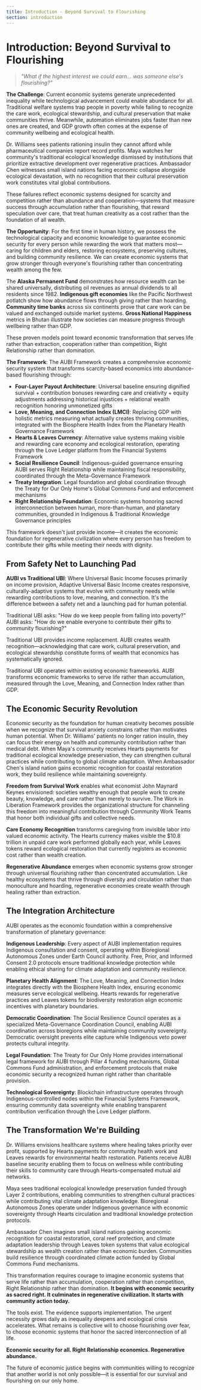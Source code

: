 ```yaml
---
title: Introduction - Beyond Survival to Flourishing
section: introduction
---
```


# Introduction: Beyond Survival to Flourishing

> *"What if the highest interest we could earn... was someone else's flourishing?"*

**The Challenge**: Current economic systems generate unprecedented inequality while technological advancement could enable abundance for all. Traditional welfare systems trap people in poverty while failing to recognize the care work, ecological stewardship, and cultural preservation that make communities thrive. Meanwhile, automation eliminates jobs faster than new ones are created, and GDP growth often comes at the expense of community wellbeing and ecological health.

Dr. Williams sees patients rationing insulin they cannot afford while pharmaceutical companies report record profits. Maya watches her community's traditional ecological knowledge dismissed by institutions that prioritize extractive development over regenerative practices. Ambassador Chen witnesses small island nations facing economic collapse alongside ecological devastation, with no recognition that their cultural preservation work constitutes vital global contributions.

These failures reflect economic systems designed for scarcity and competition rather than abundance and cooperation—systems that measure success through accumulation rather than flourishing, that reward speculation over care, that treat human creativity as a cost rather than the foundation of all wealth.

**The Opportunity**: For the first time in human history, we possess the technological capacity and economic knowledge to guarantee economic security for every person while rewarding the work that matters most—caring for children and elders, restoring ecosystems, preserving cultures, and building community resilience. We can create economic systems that grow stronger through everyone's flourishing rather than concentrating wealth among the few.

The **Alaska Permanent Fund** demonstrates how resource wealth can be shared universally, distributing oil revenues as annual dividends to all residents since 1982. **Indigenous gift economies** like the Pacific Northwest potlatch show how abundance flows through giving rather than hoarding. **Community time banks** across six continents prove that care work can be valued and exchanged outside market systems. **Gross National Happiness** metrics in Bhutan illustrate how societies can measure progress through wellbeing rather than GDP.

These proven models point toward economic transformation that serves life rather than extraction, cooperation rather than competition, Right Relationship rather than domination.

**The Framework**: The AUBI Framework creates a comprehensive economic security system that transforms scarcity-based economics into abundance-based flourishing through:

- **Four-Layer Payout Architecture**: Universal baseline ensuring dignified survival + contribution bonuses rewarding care and creativity + equity adjustments addressing historical injustices + relational wealth recognition honoring unmonetized gifts
- **Love, Meaning, and Connection Index (LMCI)**: Replacing GDP with holistic metrics measuring what actually creates thriving communities, integrated with the Biosphere Health Index from the Planetary Health Governance Framework
- **Hearts & Leaves Currency**: Alternative value systems making visible and rewarding care economy and ecological restoration, operating through the Love Ledger platform from the Financial Systems Framework
- **Social Resilience Council**: Indigenous-guided governance ensuring AUBI serves Right Relationship while maintaining fiscal responsibility, coordinated through the Meta-Governance Framework
- **Treaty Integration**: Legal foundation and global coordination through the Treaty for Our Only Home's Global Commons Fund and enforcement mechanisms
- **Right Relationship Foundation**: Economic systems honoring sacred interconnection between human, more-than-human, and planetary communities, grounded in Indigenous & Traditional Knowledge Governance principles

This framework doesn't just provide income—it creates the economic foundation for regenerative civilization where every person has freedom to contribute their gifts while meeting their needs with dignity.

## From Safety Net to Launching Pad

**AUBI vs Traditional UBI**: Where Universal Basic Income focuses primarily on income provision, Adaptive Universal Basic Income creates responsive, culturally-adaptive systems that evolve with community needs while rewarding contributions to love, meaning, and connection. It's the difference between a safety net and a launching pad for human potential.

Traditional UBI asks: "How do we keep people from falling into poverty?"
AUBI asks: "How do we enable everyone to contribute their gifts to community flourishing?"

Traditional UBI provides income replacement.
AUBI creates wealth recognition—acknowledging that care work, cultural preservation, and ecological stewardship constitute forms of wealth that economics has systematically ignored.

Traditional UBI operates within existing economic frameworks.
AUBI transforms economic frameworks to serve life rather than accumulation, measured through the Love, Meaning, and Connection Index rather than GDP.

## The Economic Security Revolution

Economic security as the foundation for human creativity becomes possible when we recognize that survival anxiety constrains rather than motivates human potential. When Dr. Williams' patients no longer ration insulin, they can focus their energy on health and community contribution rather than medical debt. When Maya's community receives Hearts payments for traditional ecological knowledge preservation, they can strengthen cultural practices while contributing to global climate adaptation. When Ambassador Chen's island nation gains economic recognition for coastal restoration work, they build resilience while maintaining sovereignty.

**Freedom from Survival Work** enables what economist John Maynard Keynes envisioned: societies wealthy enough that people work to create beauty, knowledge, and care rather than merely to survive. The Work in Liberation Framework provides the organizational structure for channeling this freedom into meaningful contribution through Community Work Teams that honor both individual gifts and collective needs.

**Care Economy Recognition** transforms caregiving from invisible labor into valued economic activity. The Hearts currency makes visible the $10.8 trillion in unpaid care work performed globally each year, while Leaves tokens reward ecological restoration that currently registers as economic cost rather than wealth creation.

**Regenerative Abundance** emerges when economic systems grow stronger through universal flourishing rather than concentrated accumulation. Like healthy ecosystems that thrive through diversity and circulation rather than monoculture and hoarding, regenerative economies create wealth through healing rather than extraction.

## The Integration Architecture

AUBI operates as the economic foundation within a comprehensive transformation of planetary governance:

**Indigenous Leadership**: Every aspect of AUBI implementation requires Indigenous consultation and consent, operating within Bioregional Autonomous Zones under Earth Council authority. Free, Prior, and Informed Consent 2.0 protocols ensure traditional knowledge protection while enabling ethical sharing for climate adaptation and community resilience.

**Planetary Health Alignment**: The Love, Meaning, and Connection Index integrates directly with the Biosphere Health Index, ensuring economic measures serve ecological wellbeing. Hearts rewards for regenerative practices and Leaves tokens for biodiversity restoration align economic incentives with planetary boundaries.

**Democratic Coordination**: The Social Resilience Council operates as a specialized Meta-Governance Coordination Council, enabling AUBI coordination across bioregions while maintaining community sovereignty. Democratic oversight prevents elite capture while Indigenous veto power protects cultural integrity.

**Legal Foundation**: The Treaty for Our Only Home provides international legal framework for AUBI through Pillar 4 funding mechanisms, Global Commons Fund administration, and enforcement protocols that make economic security a recognized human right rather than charitable provision.

**Technological Sovereignty**: Blockchain infrastructure operates through Indigenous-controlled nodes within the Financial Systems Framework, ensuring community data sovereignty while enabling transparent contribution verification through the Love Ledger platform.

## The Transformation We're Building

Dr. Williams envisions healthcare systems where healing takes priority over profit, supported by Hearts payments for community health work and Leaves rewards for environmental health restoration. Patients receive AUBI baseline security enabling them to focus on wellness while contributing their skills to community care through Hearts-compensated mutual aid networks.

Maya sees traditional ecological knowledge preservation funded through Layer 2 contributions, enabling communities to strengthen cultural practices while contributing vital climate adaptation knowledge. Bioregional Autonomous Zones operate under Indigenous governance with economic sovereignty through Hearts circulation and traditional knowledge protection protocols.

Ambassador Chen imagines small island nations gaining economic recognition for coastal restoration, coral reef protection, and climate adaptation leadership through Leaves token systems that value ecological stewardship as wealth creation rather than economic burden. Communities build resilience through coordinated climate action funded by Global Commons Fund mechanisms.

This transformation requires courage to imagine economic systems that serve life rather than accumulation, cooperation rather than competition, Right Relationship rather than domination. **It begins with economic security as sacred right. It culminates in regenerative civilization. It starts with community action today.**

The tools exist. The evidence supports implementation. The urgent necessity grows daily as inequality deepens and ecological crisis accelerates. What remains is collective will to choose flourishing over fear, to choose economic systems that honor the sacred interconnection of all life.

**Economic security for all. Right Relationship economics. Regenerative abundance.** 

The future of economic justice begins with communities willing to recognize that another world is not only possible—it is essential for our survival and flourishing on our only home.
